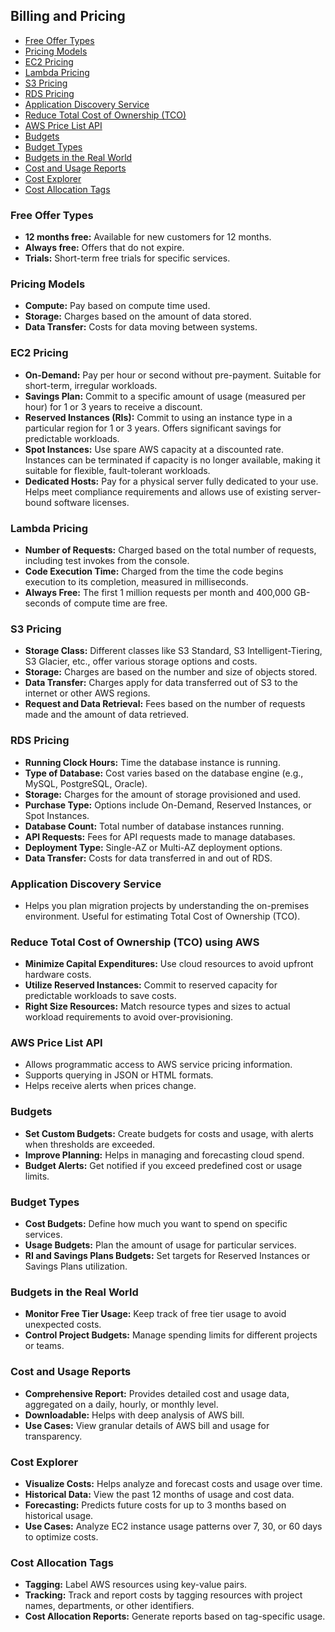 ## Billing and Pricing

- [Free Offer Types](#free-offer-types)
- [Pricing Models](#pricing-models)
- [EC2 Pricing](#ec2-pricing)
- [Lambda Pricing](#lambda-pricing)
- [S3 Pricing](#s3-pricing)
- [RDS Pricing](#rds-pricing)
- [Application Discovery Service](#application-discovery-service)
- [Reduce Total Cost of Ownership (TCO)](#reduce-total-cost-of-ownership-tco)
- [AWS Price List API](#aws-price-list-api)
- [Budgets](#budgets)
- [Budget Types](#budget-types)
- [Budgets in the Real World](#budgets-in-the-real-world)
- [Cost and Usage Reports](#cost-and-usage-reports)
- [Cost Explorer](#cost-explorer)
- [Cost Allocation Tags](#cost-allocation-tags)

### Free Offer Types

- **12 months free:** Available for new customers for 12 months.
- **Always free:** Offers that do not expire.
- **Trials:** Short-term free trials for specific services.

### Pricing Models

- **Compute:** Pay based on compute time used.
- **Storage:** Charges based on the amount of data stored.
- **Data Transfer:** Costs for data moving between systems.

### EC2 Pricing

- **On-Demand:** Pay per hour or second without pre-payment. Suitable for short-term, irregular workloads.
- **Savings Plan:** Commit to a specific amount of usage (measured per hour) for 1 or 3 years to receive a discount.
- **Reserved Instances (RIs):** Commit to using an instance type in a particular region for 1 or 3 years. Offers significant savings for predictable workloads.
- **Spot Instances:** Use spare AWS capacity at a discounted rate. Instances can be terminated if capacity is no longer available, making it suitable for flexible, fault-tolerant workloads.
- **Dedicated Hosts:** Pay for a physical server fully dedicated to your use. Helps meet compliance requirements and allows use of existing server-bound software licenses.

### Lambda Pricing

- **Number of Requests:** Charged based on the total number of requests, including test invokes from the console.
- **Code Execution Time:** Charged from the time the code begins execution to its completion, measured in milliseconds.
- **Always Free:** The first 1 million requests per month and 400,000 GB-seconds of compute time are free.

### S3 Pricing

- **Storage Class:** Different classes like S3 Standard, S3 Intelligent-Tiering, S3 Glacier, etc., offer various storage options and costs.
- **Storage:** Charges are based on the number and size of objects stored.
- **Data Transfer:** Charges apply for data transferred out of S3 to the internet or other AWS regions.
- **Request and Data Retrieval:** Fees based on the number of requests made and the amount of data retrieved.

### RDS Pricing

- **Running Clock Hours:** Time the database instance is running.
- **Type of Database:** Cost varies based on the database engine (e.g., MySQL, PostgreSQL, Oracle).
- **Storage:** Charges for the amount of storage provisioned and used.
- **Purchase Type:** Options include On-Demand, Reserved Instances, or Spot Instances.
- **Database Count:** Total number of database instances running.
- **API Requests:** Fees for API requests made to manage databases.
- **Deployment Type:** Single-AZ or Multi-AZ deployment options.
- **Data Transfer:** Costs for data transferred in and out of RDS.

### Application Discovery Service

- Helps you plan migration projects by understanding the on-premises environment. Useful for estimating Total Cost of Ownership (TCO).

### Reduce Total Cost of Ownership (TCO) using AWS

- **Minimize Capital Expenditures:** Use cloud resources to avoid upfront hardware costs.
- **Utilize Reserved Instances:** Commit to reserved capacity for predictable workloads to save costs.
- **Right Size Resources:** Match resource types and sizes to actual workload requirements to avoid over-provisioning.

### AWS Price List API

- Allows programmatic access to AWS service pricing information.
- Supports querying in JSON or HTML formats.
- Helps receive alerts when prices change.

### Budgets

- **Set Custom Budgets:** Create budgets for costs and usage, with alerts when thresholds are exceeded.
- **Improve Planning:** Helps in managing and forecasting cloud spend.
- **Budget Alerts:** Get notified if you exceed predefined cost or usage limits.

### Budget Types

- **Cost Budgets:** Define how much you want to spend on specific services.
- **Usage Budgets:** Plan the amount of usage for particular services.
- **RI and Savings Plans Budgets:** Set targets for Reserved Instances or Savings Plans utilization.

### Budgets in the Real World

- **Monitor Free Tier Usage:** Keep track of free tier usage to avoid unexpected costs.
- **Control Project Budgets:** Manage spending limits for different projects or teams.

### Cost and Usage Reports

- **Comprehensive Report:** Provides detailed cost and usage data, aggregated on a daily, hourly, or monthly level.
- **Downloadable:** Helps with deep analysis of AWS bill.
- **Use Cases:** View granular details of AWS bill and usage for transparency.

### Cost Explorer

- **Visualize Costs:** Helps analyze and forecast costs and usage over time.
- **Historical Data:** View the past 12 months of usage and cost data.
- **Forecasting:** Predicts future costs for up to 3 months based on historical usage.
- **Use Cases:** Analyze EC2 instance usage patterns over 7, 30, or 60 days to optimize costs.

### Cost Allocation Tags

- **Tagging:** Label AWS resources using key-value pairs.
- **Tracking:** Track and report costs by tagging resources with project names, departments, or other identifiers.
- **Cost Allocation Reports:** Generate reports based on tag-specific usage.
